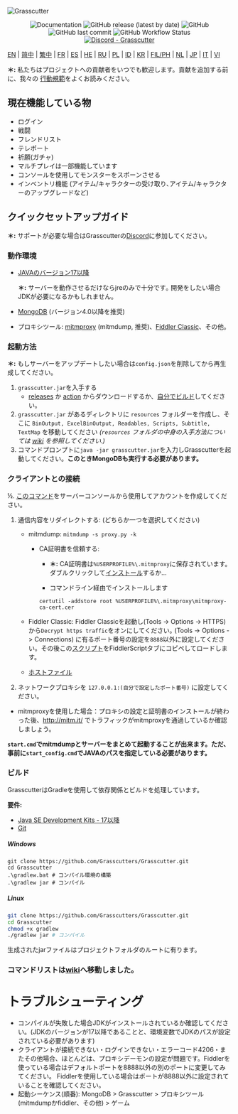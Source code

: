 ![Grasscutter](https://socialify.git.ci/Grasscutters/Grasscutter/image?description=1&forks=1&issues=1&language=1&logo=https%3A%2F%2Fs2.loli.net%2F2022%2F04%2F25%2FxOiJn7lCdcT5Mw1.png&name=1&owner=1&pulls=1&stargazers=1&theme=Light)
<div align="center"><img alt="Documentation" src="https://img.shields.io/badge/Wiki-Grasscutter-blue?style=for-the-badge&link=https://github.com/Grasscutters/Grasscutter/wiki&link=https://github.com/Grasscutters/Grasscutter/wiki"> <img alt="GitHub release (latest by date)" src="https://img.shields.io/github/v/release/Grasscutters/Grasscutter?logo=java&style=for-the-badge"> <img alt="GitHub" src="https://img.shields.io/github/license/Grasscutters/Grasscutter?style=for-the-badge"> <img alt="GitHub last commit" src="https://img.shields.io/github/last-commit/Grasscutters/Grasscutter?style=for-the-badge"> <img alt="GitHub Workflow Status" src="https://img.shields.io/github/actions/workflow/status/Grasscutters/Grasscutter/build.yml?branch=development&logo=github&style=for-the-badge"></div>

<div align="center"><a href="https://discord.gg/T5vZU6UyeG"><img alt="Discord - Grasscutter" src="https://img.shields.io/discord/965284035985305680?label=Discord&logo=discord&style=for-the-badge"></a></div>

[EN](../README.md) | [简中](README_zh-CN.md) | [繁中](README_zh-TW.md) | [FR](README_fr-FR.md) | [ES](README_es-ES.md) | [HE](README_HE.md) | [RU](README_ru-RU.md) | [PL](README_pl-PL.md) | [ID](README_id-ID.md) | [KR](README_ko-KR.md) | [FIL/PH](README_fil-PH.md) | [NL](README_NL.md) | [JP](README_ja-JP.md) | [IT](README_it-IT.md) | [VI](README_vi-VN.md)


**＊:** 私たちはプロジェクトへの貢献者をいつでも歓迎します。貢献を追加する前に、我々の [行動規範](https://github.com/Grasscutters/Grasscutter/blob/stable/CONTRIBUTING.md)をよくお読みください。

## 現在機能している物

* ログイン
* 戦闘
* フレンドリスト
* テレポート
* 祈願(ガチャ)
* マルチプレイは一部機能しています
* コンソールを使用してモンスターをスポーンさせる
* インベントリ機能 (アイテム/キャラクターの受け取り､アイテム/キャラクターのアップグレードなど)

## クイックセットアップガイド

**＊:** サポートが必要な場合はGrasscutterの[Discord](https://discord.gg/T5vZU6UyeG)に参加してください。

### 動作環境

* [JAVAのバージョン17以降](https://www.oracle.com/java/technologies/javase/jdk17-archive-downloads.html)

  **＊:** サーバーを動作させるだけならjreのみで十分です｡ 開発をしたい場合JDKが必要になるかもしれません。

* [MongoDB](https://www.mongodb.com/try/download/community) (バージョン4.0以降を推奨)

* プロキシツール: [mitmproxy](https://mitmproxy.org/) (mitmdump, 推奨)、[Fiddler Classic](https://telerik-fiddler.s3.amazonaws.com/fiddler/FiddlerSetup.exe)、その他｡

### 起動方法

**＊:** もしサーバーをアップデートしたい場合は`config.json`を削除してから再生成してください。

1. `grasscutter.jar`を入手する
   - [releases](https://github.com/Grasscutters/Grasscutter/releases/latest) か [action](https://github.com/Grasscutters/Grasscutter/actions) からダウンロードするか、[自分でビルド](#ビルド)してください｡
2. `grasscutter.jar` があるディレクトリに `resources` フォルダーを作成し、そこに `BinOutput, ExcelBinOutput, Readables, Scripts, Subtitle, TextMap` を移動してください *(`resources` フォルダの中身の入手方法については [wiki](https://github.com/Grasscutters/Grasscutter/wiki) を参照してください.)*
3. コマンドプロンプトに`java -jar grasscutter.jar`を入力しGrasscutterを起動してください。**このときMongoDBも実行する必要があります。**

### クライアントとの接続

½. [このコマンド](https://github.com/Grasscutters/Grasscutter/wiki/Commands#commands-for-server-admins)をサーバーコンソールから使用してアカウントを作成してください｡

1. 通信内容をリダイレクトする: (どちらか一つを選択してください)
    - mitmdump: `mitmdump -s proxy.py -k`

      - CA証明書を信頼する:

        - **＊:** CA証明書は`%USERPROFILE%\.mitmproxy`に保存されています。ダブルクリックして[インストール](https://docs.microsoft.com/en-us/skype-sdk/sdn/articles/installing-the-trusted-root-certificate#installing-a-trusted-root-certificate)するか...

        - コマンドライン経由でインストールします

        ```shell
        certutil -addstore root %USERPROFILE%\.mitmproxy\mitmproxy-ca-cert.cer
        ```

    - Fiddler Classic: Fiddler Classicを起動し(Tools -> Options -> HTTPS)から`Decrypt https traffic`をオンにしてください｡ (Tools -> Options -> Connections) に有るポート番号の設定を`8888`以外に設定してください。その後この[スクリプト](https://github.com/Grasscutters/Grasscutter/wiki/Resources#fiddler-classic-jscript)をFiddlerScriptタブにコピペしてロードします。

    - [ホストファイル](https://github.com/Grasscutters/Grasscutter/wiki/Resources#hosts-file)

2. ネットワークプロキシを `127.0.0.1:(自分で設定したポート番号)` に設定してください｡
- mitmproxyを使用した場合：プロキシの設定と証明書のインストールが終わった後、http://mitm.it/ でトラフィックがmitmproxyを通過しているか確認しましょう。

**`start.cmd`でmitmdumpとサーバーをまとめて起動することが出来ます。ただ、事前に`start_config.cmd`でJAVAのパスを指定している必要があります。**

### ビルド

GrasscutterはGradleを使用して依存関係とビルドを処理しています。

**要件:**

- [Java SE Development Kits - 17以降](https://www.oracle.com/java/technologies/javase/jdk17-archive-downloads.html)
- [Git](https://git-scm.com/downloads)

##### Windows

```shell
git clone https://github.com/Grasscutters/Grasscutter.git
cd Grasscutter
.\gradlew.bat # コンパイル環境の構築
.\gradlew jar # コンパイル
```

##### Linux

```bash
git clone https://github.com/Grasscutters/Grasscutter.git
cd Grasscutter
chmod +x gradlew
./gradlew jar # コンパイル
```

生成されたjarファイルはプロジェクトフォルダのルートに有ります。

### コマンドリストは[wiki](https://github.com/Grasscutters/Grasscutter/wiki/Commands)へ移動しました｡

# トラブルシューティング

* コンパイルが失敗した場合JDKがインストールされているか確認してください。(JDKのバージョンが17以降であることと、環境変数でJDKのパスが設定されている必要があります)
* クライアントが接続できない・ログインできない・エラーコード4206・またその他場合、ほとんどは、プロキシデーモンの設定が問題です。Fiddlerを使っている場合はデフォルトポートを8888以外の別のポートに変更してみてください。
  Fiddlerを使用している場合はポートが8888以外に設定されていることを確認してください。
* 起動シーケンス(順番): MongoDB > Grasscutter > プロキシツール (mitmdumpかfiddler、その他) > ゲーム
